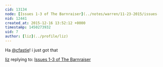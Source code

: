 ```yaml
---
cid: 13134
node: [Issues 1-3 of The Barnraiser](../notes/warren/11-23-2015/issues-1-3-of-the-barnraiser)
nid: 12441
created_at: 2015-12-16 13:52:12 +0000
timestamp: 1450273932
uid: 7
author: [liz](../profile/liz)
---
```


Ha [@cfastie](/profile/cfastie)! i just got that

[liz](../profile/liz) replying to: [Issues 1-3 of The Barnraiser](../notes/warren/11-23-2015/issues-1-3-of-the-barnraiser)

